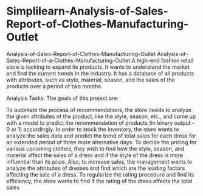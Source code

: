 # Simplilearn-Analysis-of-Sales-Report-of-Clothes-Manufacturing-Outlet
Analysis-of-Sales-Report-of-Clothes-Manufacturing-Outlet
Analysis-of-Sales-Report-of-a-Clothes-Manufacturing-Outlet
A high-end fashion retail store is looking to expand its products. It wants to understand the market and find the current trends in the industry. It has a database of all products with attributes, such as style, material, season, and the sales of the products over a period of two months.

Analysis Tasks: The goals of this project are:

To automate the process of recommendations, the store needs to analyze the given attributes of the product, like the style, season, etc., and come up with a model to predict the recommendation of products (in binary output – 0 or 1) accordingly. In order to stock the inventory, the store wants to analyze the sales data and predict the trend of total sales for each dress for an extended period of three more alternative days. To decide the pricing for various upcoming clothes, they wish to find how the style, season, and material affect the sales of a dress and if the style of the dress is more influential than its price. Also, to increase sales, the management wants to analyze the attributes of dresses and find which are the leading factors affecting the sale of a dress. To regularize the rating procedure and find its efficiency, the store wants to find if the rating of the dress affects the total sales
